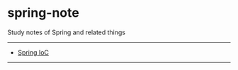 # spring-note
Study notes of Spring and related things

---

- [Spring IoC](/spring-framework/spring-ioc.md)

---